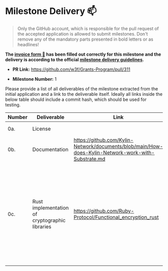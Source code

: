 # Milestone Delivery :mailbox:

> Only the GitHub account, which is responsible for the pull request of the accepted application is allowed to submit milestones. Don't remove any of the mandatory parts presented in bold letters or as headlines!

**The [invoice form :pencil:](?) has been filled out correctly for this milestone and the delivery is according to the official [milestone delivery guidelines](https://github.com/w3f/General-Grants-Program/blob/master/grants/milestone-deliverables-guidelines.md).**  

* **PR Link:** https://github.com/w3f/Grants-Program/pull/311

* **Milestone Number:** 1

Please provide a list of all deliverables of the milestone extracted from the initial application and a link to the deliverable itself. Ideally all links inside the below table should include a commit hash, which should be used for testing.



| **Number** | **Deliverable**                          | Link                                                         | Notes                                                        |
| ---------- | ---------------------------------------- | ------------------------------------------------------------ | ------------------------------------------------------------ |
| 0a.        | License                                  |                                                          | Apache License 2.0                                           |
| 0b.        | Documentation                            | https://github.com/Kylin-Network/documents/blob/main/How-does-Kylin-Network-work-with-Substrate.md | Includes the describion of how it works.                     |
| 0c.        | Rust implementation of cryptographic libraries | https://github.com/Ruby-Protocol/Functional_encryption_rust | The rust implementation of [inner product encryption scheme](https://github.com/Ruby-Protocol/Functional_encryption_rust/blob/main/src/dmcfe_ip.rs) is a reimplementation in Rust of C-implementation available in this awesome library [CiFEr](https://github.com/fentec-project/CiFEr). The rust implementation of quadratic polynomial encryption can be found in [here](https://github.com/Ruby-Protocol/Functional_encryption_rust/blob/main/src/quadratic_sgp.rs) |
